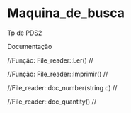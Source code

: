 # Maquina_de_busca
Tp de PDS2

Documentação

//Função: File_reader::Ler()
//

//Função: File_reader::Imprimir()
//

//File_reader::doc_number(string c)
//

//File_reader::doc_quantity()
//




